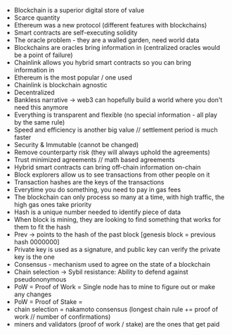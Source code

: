 <!-- Lecture: https://www.youtube.com/watch?v=M576WGiDBdQ -->
<!-- https://github.com/smartcontractkit/full-blockchain-solidity-course-py -->
* Blockchain is a superior digital store of value
* Scarce quantity 
* Ethereum was a new protocol (different features with blockchains)
* Smart contracts are self-executing solidity 
* The oracle problem - they are a walled garden, need world data
* Blockchains are oracles bring information in (centralized oracles would be a point of failure)
* Chainlink allows you hybrid smart contracts so you can bring information in 
* Ethereum is the most popular / one used 
* Chainlink is blockchain agnostic 
* Decentralized 
* Bankless narrative -> web3 can hopefully build a world where you don't need this anymore
* Everything is transparent and flexible (no special information - all play by the same rule)
* Speed and efficiency is another big value // settlement period is much faster 
* Security & Immutable (cannot be changed)
* Remove counterparty risk (they will always uphold the agreements)
* Trust minimized agreements // math based agreements 
* Hybrid smart contracts can bring off-chain information on-chain 
* Block explorers allow us to see transactions from other people on it 
* Transaction hashes are the keys of the transactions 
* Everytime you do something, you need to pay in gas fees 
* The blockchain can only process so many at a time, with high traffic, the high gas ones take priority 
* Hash is a unique number needed to identify piece of  data
* When block is mining, they are looking to find something that works for them to fit the hash
* Prev -> points to the hash of the past block  [genesis block = previous hash 0000000]
* Private key is used as a signature, and public key can verify the private key is the one
* Consensus - mechanism used to agree on the state of a blockchain
* Chain selection -> Sybil resistance: Ability to defend against pseudononymous
* PoW = Proof of Work = Single node has to mine to figure out or make any changes 
* PoW = Proof of Stake = 
* chain selection = nakamoto consensus (longest chain rule += proof of work // number of confirmations)
* miners and validators (proof of work / stake) are the ones that get paid 
<!-- * Used website: https://remix.ethereum.org/#optimize=false&runs=200&evmVersion=null&version=soljson-v0.8.7+commit.e28d00a7.js -->